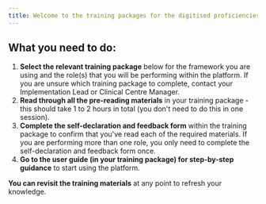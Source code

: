```yaml
---
title: Welcome to the training packages for the digitised proficiencies pilots
---
```

## What you need to do:

1. **Select the relevant training package** below for the framework you are using and the role(s) that you will be performing within the platform. If you are unsure which training package to complete, contact your Implementation Lead or Clinical Centre Manager.
2. **Read through all the pre-reading materials** in your training package - this should take 1 to 2 hours in total (you don't need to do this in one session).
3. **Complete the self-declaration and feedback form** within the training package to confirm that you've read each of the required materials. If you are performing more than one role, you only need to complete the self-declaration and feedback form once.
4. **Go to the user guide (in your training package) for step-by-step guidance** to start using the platform.

**You can revisit the training materials** at any point to refresh your knowledge.

